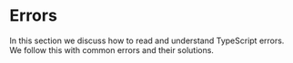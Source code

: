 # Errors 
In this section we discuss how to read and understand TypeScript errors. We follow this with common errors and their solutions.
